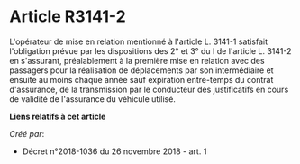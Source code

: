 # Article R3141-2

L'opérateur de mise en relation mentionné à l'article L. 3141-1 satisfait l'obligation prévue par les dispositions des 2° et
3° du I de l'article L. 3141-2 en s'assurant, préalablement à la première mise en relation avec des passagers pour la
réalisation de déplacements par son intermédiaire et ensuite au moins chaque année sauf expiration entre-temps du contrat
d'assurance, de la transmission par le conducteur des justificatifs en cours de validité de l'assurance du véhicule utilisé.

**Liens relatifs à cet article**

_Créé par_:

  - Décret n°2018-1036 du 26 novembre 2018 - art. 1
